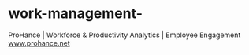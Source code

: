 # work-management-
ProHance | Workforce &amp; Productivity Analytics | Employee Engagement    www.prohance.net
